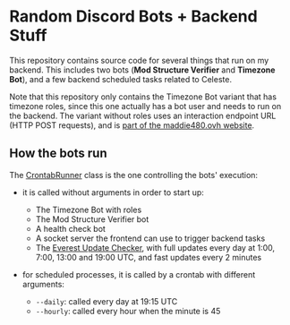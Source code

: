 # Random Discord Bots + Backend Stuff

This repository contains source code for several things that run on my backend. This includes two bots (**Mod Structure Verifier** and **Timezone Bot**), and a few backend scheduled tasks related to Celeste.

Note that this repository only contains the Timezone Bot variant that has timezone roles, since this one actually has a bot user and needs to run on the backend. The variant without roles uses an interaction endpoint URL (HTTP POST requests), and is [part of the maddie480.ovh website](https://github.com/maddie480/RandomStuffWebsite/tree/main/src/main/java/ovh/maddie480/randomstuff/frontend/discord/timezonebot).

## How the bots run

The [CrontabRunner](src/main/java/ovh/maddie480/randomstuff/backend/CrontabRunner.java) class is the one controlling the bots' execution:
- it is called without arguments in order to start up:
  - The Timezone Bot with roles
  - The Mod Structure Verifier bot
  - A health check bot
  - A socket server the frontend can use to trigger backend tasks
  - The [Everest Update Checker](https://github.com/maddie480/EverestUpdateCheckerServer), with full updates every day at 1:00, 7:00, 13:00 and 19:00 UTC, and fast updates every 2 minutes

- for scheduled processes, it is called by a crontab with different arguments:
  - `--daily`: called every day at 19:15 UTC
  - `--hourly`: called every hour when the minute is 45
